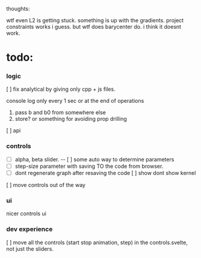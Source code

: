 thoughts:

wtf even L2 is getting stuck. something is up with the gradients.
project constraints works i guess.
but wtf does barycenter do. i think it doesnt work.

# todo:

### logic

[ ] fix analytical by giving only cpp + js files.

console log only every 1 sec or at the end of operations

1. pass b and b0 from somewhere else
2. store? or something for avoiding prop drilling

[ ] api

### controls

- [ ] alpha, beta slider.
      -- [ ] some auto way to determine parameters
- [ ] step-size parameter with saving TO the code from browser.
- [ ] dont regenerate graph after resaving the code
      [ ] show dont show kernel

[ ] move controls out of the way

### ui

nicer controls ui


### dev experience

[ ] move all the controls (start stop animation, step) in the controls.svelte, not just the sliders.
